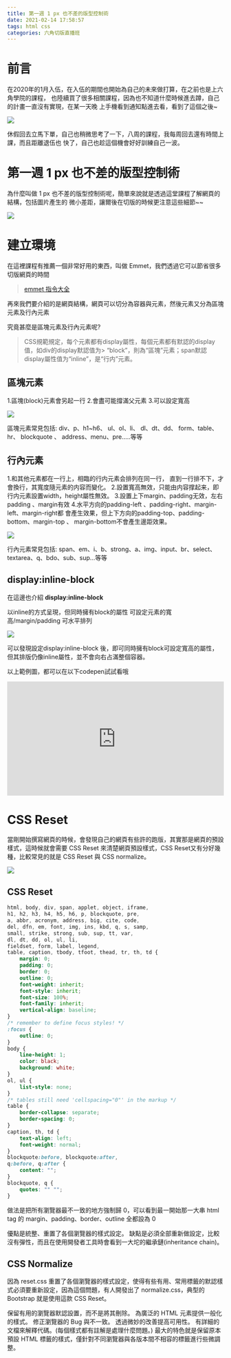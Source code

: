 ```yaml
---
title: 第一週 1 px 也不差的版型控制術
date: 2021-02-14 17:58:57
tags: html css
categories: 六角切版直播班
---
```


# 前言

在2020年的1月入伍，在入伍的期間也開始為自己的未來做打算，在之前也是上六角學院的課程，
也陸續買了很多相關課程，因為也不知道什麼時候進去蹲，自己的計畫一直沒有實現，在某一天晚
上手機看到通知點進去看，看到了這個之後~

![](https://i.imgur.com/DYJUGFA.png)
<!-- more -->
休假回去立馬下單，自己也稍微思考了一下，八周的課程，我每周回去還有時間上課，而且距離退伍也
快了，自己也趁這個機會好好訓練自己一波。

# 第一週 1 px 也不差的版型控制術

為什麼叫做 1 px 也不差的版型控制術呢，簡單來說就是透過這堂課程了解網頁的結構，包括圖片產生的
微小差距，讓爾後在切版的時候更注意這些細節~~

![](https://i.imgur.com/7Nqt0Tq.png)

# 建立環境

在這裡課程有推薦一個非常好用的東西，叫做 Emmet，我們透過它可以節省很多切版網頁的時間

>[emmet 指令大全](https://docs.emmet.io/cheat-sheet/)

再來我們要介紹的是網頁結構，網頁可以切分為容器與元素，然後元素又分為區塊元素及行內元素

究竟甚麼是區塊元素及行內元素呢?

> CSS規範規定，每个元素都有display屬性，每個元素都有默認的display值，如div的display默認值为> “block”，則為“區塊”元素；span默認display屬性值为“inline”，是“行内”元素。

## 區塊元素

1.區塊(block)元素會另起一行
2.會盡可能撐滿父元素
3.可以設定寬高

![](https://i.imgur.com/Kn7FCak.png)

區塊元素常見包括:
div、p、h1~h6、
ul、ol、li、
dl、dt、dd、
form、table、hr、
blockquote 、
address、menu、pre.....等等


## 行內元素

1.和其他元素都在一行上，相臨的行内元素会排列在同一行，
 直到一行排不下，才會換行，其寬度隨元素的内容而變化。
2.設置寬高無效，只能由内容撑起来，即行内元素設置width，height屬性無效。
3.設置上下margin、padding无效，左右padding 、margin有效
4.水平方向的padding-left 、padding-right、margin-left、margin-right都
 會產生效果，但上下方向的padding-top、padding-bottom、margin-top 、
 margin-bottom不會產生邊距效果。

![](https://i.imgur.com/zmwS4qn.png)

行內元素常見包括:
span、em、i、b、strong、a、img、input、br、select、textarea、q、bdo、sub、sup...等等

## display:inline-block
在這邊也介紹 **display:inline-block**

以inline的方式呈現，但同時擁有block的屬性
可設定元素的寬高/margin/padding
可水平排列

![](https://i.imgur.com/1fKGswX.png)

可以發現設定display:inline-block 後，即可同時擁有block可設定寬高的屬性，但其排版仍像inline屬性，並不會向右占滿整個容器。

以上範例圖，都可以在以下codepen試試看哦
<iframe height="265" style="width: 100%;" scrolling="no" title="區塊元素與行內元素" src="https://codepen.io/pvzfeusk/embed/dyOvNjp?height=265&theme-id=dark&default-tab=html,result" frameborder="no" loading="lazy" allowtransparency="true" allowfullscreen="true">
  See the Pen <a href='https://codepen.io/pvzfeusk/pen/dyOvNjp'>區塊元素與行內元素</a> by 胡謦麟
  (<a href='https://codepen.io/pvzfeusk'>@pvzfeusk</a>) on <a href='https://codepen.io'>CodePen</a>.
</iframe>

# CSS Reset

當剛開始撰寫網頁的時候，會發現自己的網頁有些許的跑版，其實那是網頁的預設樣式，這時候就會需要
CSS Reset 來清楚網頁預設樣式，CSS Reset又有分好幾種，比較常見的就是 CSS Reset 與 CSS normalize。

![](https://i.imgur.com/YVcM2xy.png)

## CSS Reset

```css
html, body, div, span, applet, object, iframe,
h1, h2, h3, h4, h5, h6, p, blockquote, pre,
a, abbr, acronym, address, big, cite, code,
del, dfn, em, font, img, ins, kbd, q, s, samp,
small, strike, strong, sub, sup, tt, var,
dl, dt, dd, ol, ul, li,
fieldset, form, label, legend,
table, caption, tbody, tfoot, thead, tr, th, td {
	margin: 0;
	padding: 0;
	border: 0;
	outline: 0;
	font-weight: inherit;
	font-style: inherit;
	font-size: 100%;
	font-family: inherit;
	vertical-align: baseline;
}
/* remember to define focus styles! */
:focus {
	outline: 0;
}
body {
	line-height: 1;
	color: black;
	background: white;
}
ol, ul {
	list-style: none;
}
/* tables still need 'cellspacing="0"' in the markup */
table {
	border-collapse: separate;
	border-spacing: 0;
}
caption, th, td {
	text-align: left;
	font-weight: normal;
}
blockquote:before, blockquote:after,
q:before, q:after {
	content: "";
}
blockquote, q {
	quotes: "" "";
}
```

做法是把所有瀏覽器最不一致的地方強制歸 0，可以看到最一開始那一大串 html tag 的 margin、padding、border、outline 全都設為 0

優點是統整、重置了各個瀏覽器的樣式設定。
缺點是必須全部重新做設定，比較沒有彈性，而且在使用開發者工具時會看到一大坨的繼承鏈(inheritance chain)。

## CSS Normalize

因為 reset.css 重置了各個瀏覽器的樣式設定，使得有些有用、常用標籤的默認樣式必須要重新設定，因為這個問題，有人開發出了 normalize.css，典型的 Bootstrap 就是使用這款 CSS Reset。

保留有用的瀏覽器默認設置，而不是將其刪除。
為廣泛的 HTML 元素提供一般化的樣式。
修正瀏覽器的 Bug 與不一致。
透過微妙的改善提高可用性。
有詳細的文檔來解釋代碼。(每個樣式都有註解是處理什麼問題。)
最大的特色就是保留原本預設 HTML 標籤的樣式，僅針對不同瀏覽器與各版本間不相容的標籤進行些微調整。